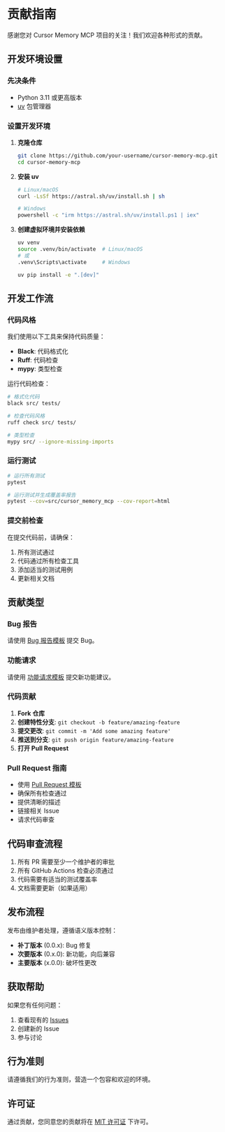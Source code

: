 # 贡献指南

感谢您对 Cursor Memory MCP 项目的关注！我们欢迎各种形式的贡献。

## 开发环境设置

### 先决条件

- Python 3.11 或更高版本
- [uv](https://github.com/astral-sh/uv) 包管理器

### 设置开发环境

1. **克隆仓库**
   ```bash
   git clone https://github.com/your-username/cursor-memory-mcp.git
   cd cursor-memory-mcp
   ```

2. **安装 uv**
   ```bash
   # Linux/macOS
   curl -LsSf https://astral.sh/uv/install.sh | sh
   
   # Windows
   powershell -c "irm https://astral.sh/uv/install.ps1 | iex"
   ```

3. **创建虚拟环境并安装依赖**
   ```bash
   uv venv
   source .venv/bin/activate  # Linux/macOS
   # 或
   .venv\Scripts\activate     # Windows
   
   uv pip install -e ".[dev]"
   ```

## 开发工作流

### 代码风格

我们使用以下工具来保持代码质量：

- **Black**: 代码格式化
- **Ruff**: 代码检查
- **mypy**: 类型检查

运行代码检查：
```bash
# 格式化代码
black src/ tests/

# 检查代码风格
ruff check src/ tests/

# 类型检查
mypy src/ --ignore-missing-imports
```

### 运行测试

```bash
# 运行所有测试
pytest

# 运行测试并生成覆盖率报告
pytest --cov=src/cursor_memory_mcp --cov-report=html
```

### 提交前检查

在提交代码前，请确保：

1. 所有测试通过
2. 代码通过所有检查工具
3. 添加适当的测试用例
4. 更新相关文档

## 贡献类型

### Bug 报告

请使用 [Bug 报告模板](.github/ISSUE_TEMPLATE/bug_report.md) 提交 Bug。

### 功能请求

请使用 [功能请求模板](.github/ISSUE_TEMPLATE/feature_request.md) 提交新功能建议。

### 代码贡献

1. **Fork 仓库**
2. **创建特性分支**: `git checkout -b feature/amazing-feature`
3. **提交更改**: `git commit -m 'Add some amazing feature'`
4. **推送到分支**: `git push origin feature/amazing-feature`
5. **打开 Pull Request**

### Pull Request 指南

- 使用 [Pull Request 模板](.github/PULL_REQUEST_TEMPLATE.md)
- 确保所有检查通过
- 提供清晰的描述
- 链接相关 Issue
- 请求代码审查

## 代码审查流程

1. 所有 PR 需要至少一个维护者的审批
2. 所有 GitHub Actions 检查必须通过
3. 代码需要有适当的测试覆盖率
4. 文档需要更新（如果适用）

## 发布流程

发布由维护者处理，遵循语义版本控制：

- **补丁版本** (0.0.x): Bug 修复
- **次要版本** (0.x.0): 新功能，向后兼容
- **主要版本** (x.0.0): 破坏性更改

## 获取帮助

如果您有任何问题：

1. 查看现有的 [Issues](https://github.com/your-username/cursor-memory-mcp/issues)
2. 创建新的 Issue
3. 参与讨论

## 行为准则

请遵循我们的行为准则，营造一个包容和欢迎的环境。

## 许可证

通过贡献，您同意您的贡献将在 [MIT 许可证](LICENSE) 下许可。 